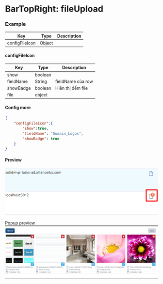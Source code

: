 # BarTopRight: fileUpload

### Example
| Key             | Type       | Description |
| ------          | ---------- | ----------- |
| configFileIcon  | Object     |             |

#### configFileIcon
| Key             | Type       | Description |
| ------          | ---------- | ----------- |
| show            | boolean    |             |
| fieldName       | String     | fieldName của row |
| showBadge       | boolean    | Hiển thị đếm file |
| file            | object     |             |


#### Config more
```json
{
    "configFileIcon":{
        "show":true,
        "fieldName": "Domain_Logos",
        "showBadge": true
    }
}
```

#### Preview
![](../../../.gitbook/assets/barTopRight_uploadFile.png)

Popup preview  
![](../../../.gitbook/assets/barTopRight_uploadFilePopup.png)
